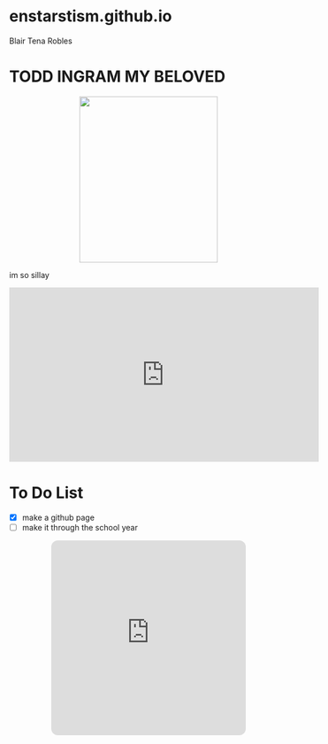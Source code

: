 # enstarstism.github.io
Blair Tena Robles

 # TODD INGRAM MY BELOVED 

<p align="center">
  <img width="250" height="300" src="https://static.wikia.nocookie.net/scottpilgrim/images/2/2d/Todd_ingram.png">
</p>

im so sillay

<p align="center">
<iframe width="560" height="315" src="https://www.youtube.com/embed/ye5v9mOkDh8?si=ZJHWsHkbO_QWEoyZ" title="YouTube video player" frameborder="0" allow="accelerometer; autoplay; clipboard-write; encrypted-media; gyroscope; picture-in-picture; web-share" allowfullscreen></iframe>
</p>

# To Do List
- [x] make a github page
- [ ] make it through the school year 

<p align="center">
<iframe style="border-radius:12px" src="https://open.spotify.com/embed/playlist/2l6ztaXld6YNhmcAkSwQ5w?utm_source=generator" width="70%" height="352" frameBorder="0" allowfullscreen="" allow="autoplay; clipboard-write; encrypted-media; fullscreen; picture-in-picture" loading="lazy"></iframe>
</p>

